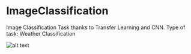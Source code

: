 # ImageClassification
Image Classification Task thanks to Transfer Learning and CNN.
Type of task: Weather Classification

![alt text](https://miro.medium.com/max/2048/1*1YGLNeWWyEsA9NpNK6Y0UA.jpeg)

